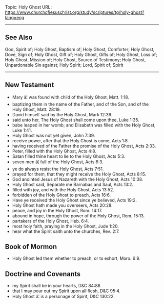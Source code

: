 Topic: Holy Ghost
URL: https://www.churchofjesuschrist.org/study/scriptures/tg/holy-ghost?lang=eng

---

## See Also

God, Spirit of; Holy Ghost, Baptism of; Holy Ghost, Comforter; Holy Ghost, Dove, Sign of; Holy Ghost, Gift of; Holy Ghost, Gifts of; Holy Ghost, Loss of; Holy Ghost, Mission of; Holy Ghost, Source of Testimony; Holy Ghost, Unpardonable Sin against; Holy Spirit; Lord, Spirit of; Spirit

---

## New Testament

- Mary â¦ was found with child of the Holy Ghost, Matt. 1:18.
- baptizing them in the name of the Father, and of the Son, and of the Holy Ghost, Matt. 28:19.
- David himself said by the Holy Ghost, Mark 12:36.
- said unto her, The Holy Ghost shall come upon thee, Luke 1:35.
- babe leaped in her womb; and Elisabeth was filled with the Holy Ghost, Luke 1:41.
- Holy Ghost was not yet given, John 7:39.
- receive power, after that the Holy Ghost is come, Acts 1:8.
- having received of the Father the promise of the Holy Ghost, Acts 2:33.
- Peter, filled with the Holy Ghost, Acts 4:8.
- Satan filled thine heart to lie to the Holy Ghost, Acts 5:3.
- seven men â¦ full of the Holy Ghost, Acts 6:3.
- ye do always resist the Holy Ghost, Acts 7:51.
- prayed for them, that they might receive the Holy Ghost, Acts 8:15.
- God anointed Jesus of Nazareth with the Holy Ghost, Acts 10:38.
- Holy Ghost said, Separate me Barnabas and Saul, Acts 13:2.
- filled with joy, and with the Holy Ghost, Acts 13:52.
- forbidden of the Holy Ghost to preach, Acts 16:6.
- Have ye received the Holy Ghost since ye believed, Acts 19:2.
- Holy Ghost hath made you overseers, Acts 20:28.
- peace, and joy in the Holy Ghost, Rom. 14:17.
- abound in hope, through the power of the Holy Ghost, Rom. 15:13.
- partakers of the Holy Ghost, Heb. 6:4.
- most holy faith, praying in the Holy Ghost, Jude 1:20.
- hear what the Spirit saith unto the churches, Rev. 2:7.

## Book of Mormon

- Holy Ghost led them whether to preach, or to exhort, Moro. 6:9.

## Doctrine and Covenants

- my Spirit shall be in your hearts, D&C 84:88.
- that I may pour out my Spirit upon all flesh, D&C 95:4.
- Holy Ghost â¦ is a personage of Spirit, D&C 130:22.

